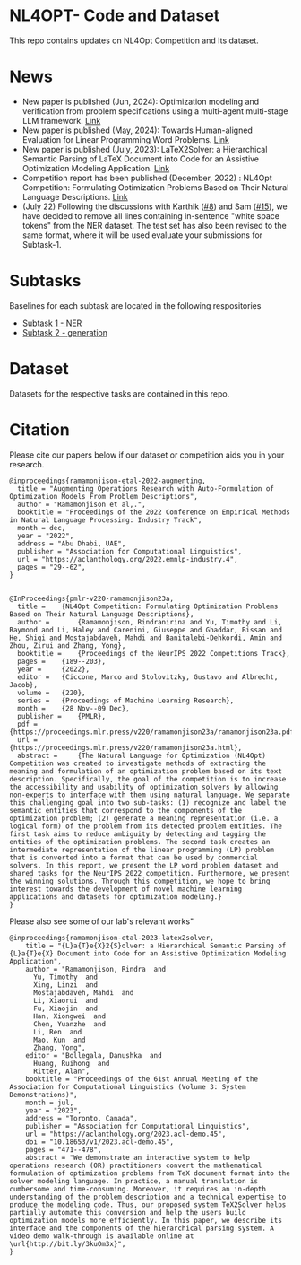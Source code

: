 # NL4OPT- Code and Dataset

This repo contains updates on NL4Opt Competition and Its dataset. 

# News
- New paper is published (Jun, 2024): Optimization modeling and verification from problem specifications using a multi-agent multi-stage LLM framework. [Link](https://www.tandfonline.com/doi/full/10.1080/03155986.2024.2381306)
- New paper is published (May, 2024): Towards Human-aligned Evaluation for Linear Programming Word Problems. [Link](https://aclanthology.org/2024.lrec-main.1438/)
- New paper is published (July, 2023): LaTeX2Solver: a Hierarchical Semantic Parsing of LaTeX Document into Code for an Assistive Optimization Modeling Application. [Link](https://aclanthology.org/2023.acl-demo.45/)
- Competition report has been published (December, 2022) : NL4Opt Competition: Formulating Optimization Problems Based on Their Natural Language Descriptions. [Link](https://proceedings.mlr.press/v220/ramamonjison23a.html)
- (July 22) Following the discussions with Karthik ([#8](../../discussions/8)) and Sam ([#15](../../discussions/15)), we have decided to remove all lines containing in-sentence "white space tokens" from the NER dataset. The test set has also been revised to the same format, where it will be used evaluate your submissions for Subtask-1.

# Subtasks

Baselines for each subtask are located in the following respositories

- [Subtask 1 - NER](https://github.com/nl4opt/nl4opt-subtask1-baseline)
- [Subtask 2 - generation](https://github.com/nl4opt/nl4opt-subtask2-baseline)

# Dataset

Datasets for the respective tasks are contained in this repo.


# Citation
Please cite our papers below if our dataset or competition aids you in your research.

```
@inproceedings{ramamonjison-etal-2022-augmenting,
  title = "Augmenting Operations Research with Auto-Formulation of Optimization Models From Problem Descriptions",
  author = "Ramamonjison et al,.",
  booktitle = "Proceedings of the 2022 Conference on Empirical Methods in Natural Language Processing: Industry Track",
  month = dec,
  year = "2022",
  address = "Abu Dhabi, UAE",
  publisher = "Association for Computational Linguistics",
  url = "https://aclanthology.org/2022.emnlp-industry.4",
  pages = "29--62",
}


@InProceedings{pmlr-v220-ramamonjison23a,
  title = 	 {NL4Opt Competition: Formulating Optimization Problems Based on Their Natural Language Descriptions},
  author =       {Ramamonjison, Rindranirina and Yu, Timothy and Li, Raymond and Li, Haley and Carenini, Giuseppe and Ghaddar, Bissan and He, Shiqi and Mostajabdaveh, Mahdi and Banitalebi-Dehkordi, Amin and Zhou, Zirui and Zhang, Yong},
  booktitle = 	 {Proceedings of the NeurIPS 2022 Competitions Track},
  pages = 	 {189--203},
  year = 	 {2022},
  editor = 	 {Ciccone, Marco and Stolovitzky, Gustavo and Albrecht, Jacob},
  volume = 	 {220},
  series = 	 {Proceedings of Machine Learning Research},
  month = 	 {28 Nov--09 Dec},
  publisher =    {PMLR},
  pdf = 	 {https://proceedings.mlr.press/v220/ramamonjison23a/ramamonjison23a.pdf},
  url = 	 {https://proceedings.mlr.press/v220/ramamonjison23a.html},
  abstract = 	 {The Natural Language for Optimization (NL4Opt) Competition was created to investigate methods of extracting the meaning and formulation of an optimization problem based on its text description. Specifically, the goal of the competition is to increase the accessibility and usability of optimization solvers by allowing non-experts to interface with them using natural language. We separate this challenging goal into two sub-tasks: (1) recognize and label the semantic entities that correspond to the components of the optimization problem; (2) generate a meaning representation (i.e. a logical form) of the problem from its detected problem entities. The first task aims to reduce ambiguity by detecting and tagging the entities of the optimization problems. The second task creates an intermediate representation of the linear programming (LP) problem that is converted into a format that can be used by commercial solvers. In this report, we present the LP word problem dataset and shared tasks for the NeurIPS 2022 competition. Furthermore, we present the winning solutions. Through this competition, we hope to bring interest towards the development of novel machine learning applications and datasets for optimization modeling.}
}
```

Please also see some of our lab's relevant works"
```
@inproceedings{ramamonjison-etal-2023-latex2solver,
    title = "{L}a{T}e{X}2{S}olver: a Hierarchical Semantic Parsing of {L}a{T}e{X} Document into Code for an Assistive Optimization Modeling Application",
    author = "Ramamonjison, Rindra  and
      Yu, Timothy  and
      Xing, Linzi  and
      Mostajabdaveh, Mahdi  and
      Li, Xiaorui  and
      Fu, Xiaojin  and
      Han, Xiongwei  and
      Chen, Yuanzhe  and
      Li, Ren  and
      Mao, Kun  and
      Zhang, Yong",
    editor = "Bollegala, Danushka  and
      Huang, Ruihong  and
      Ritter, Alan",
    booktitle = "Proceedings of the 61st Annual Meeting of the Association for Computational Linguistics (Volume 3: System Demonstrations)",
    month = jul,
    year = "2023",
    address = "Toronto, Canada",
    publisher = "Association for Computational Linguistics",
    url = "https://aclanthology.org/2023.acl-demo.45",
    doi = "10.18653/v1/2023.acl-demo.45",
    pages = "471--478",
    abstract = "We demonstrate an interactive system to help operations research (OR) practitioners convert the mathematical formulation of optimization problems from TeX document format into the solver modeling language. In practice, a manual translation is cumbersome and time-consuming. Moreover, it requires an in-depth understanding of the problem description and a technical expertise to produce the modeling code. Thus, our proposed system TeX2Solver helps partially automate this conversion and help the users build optimization models more efficiently. In this paper, we describe its interface and the components of the hierarchical parsing system. A video demo walk-through is available online at \url{http://bit.ly/3kuOm3x}",
}
```
